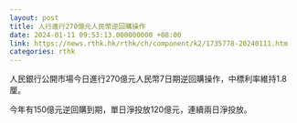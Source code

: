 ```yaml
---
layout: post
title: 人行進行270億元人民幣逆回購操作
date: 2024-01-11 09:53:13.000000000 +08:00
link: https://news.rthk.hk/rthk/ch/component/k2/1735778-20240111.htm
categories: rthk
---
```


人民銀行公開市場今日進行270億元人民幣7日期逆回購操作，中標利率維持1.8厘。

今年有150億元逆回購到期，單日淨投放120億元，連續兩日淨投放。
